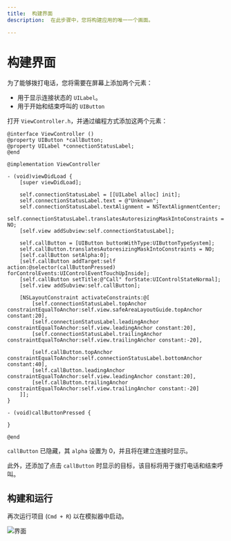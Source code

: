 ```yaml
---
title:  构建界面
description:  在此步骤中，您将构建应用的唯一一个画面。

---
```


构建界面
====

为了能够拨打电话，您将需要在屏幕上添加两个元素：

* 用于显示连接状态的 `UILabel`。
* 用于开始和结束呼叫的 `UIButton`

打开 `ViewController.h`，并通过编程方式添加这两个元素：

```objective_c
@interface ViewController ()
@property UIButton *callButton;
@property UILabel *connectionStatusLabel;
@end

@implementation ViewController

- (void)viewDidLoad {
    [super viewDidLoad];
    
    self.connectionStatusLabel = [[UILabel alloc] init];
    self.connectionStatusLabel.text = @"Unknown";
    self.connectionStatusLabel.textAlignment = NSTextAlignmentCenter;
    self.connectionStatusLabel.translatesAutoresizingMaskIntoConstraints = NO;
    [self.view addSubview:self.connectionStatusLabel];
    
    self.callButton = [UIButton buttonWithType:UIButtonTypeSystem];
    self.callButton.translatesAutoresizingMaskIntoConstraints = NO;
    [self.callButton setAlpha:0];
    [self.callButton addTarget:self action:@selector(callButtonPressed) forControlEvents:UIControlEventTouchUpInside];
    [self.callButton setTitle:@"Call" forState:UIControlStateNormal];
    [self.view addSubview:self.callButton];
    
    [NSLayoutConstraint activateConstraints:@[
        [self.connectionStatusLabel.topAnchor constraintEqualToAnchor:self.view.safeAreaLayoutGuide.topAnchor constant:20],
        [self.connectionStatusLabel.leadingAnchor constraintEqualToAnchor:self.view.leadingAnchor constant:20],
        [self.connectionStatusLabel.trailingAnchor constraintEqualToAnchor:self.view.trailingAnchor constant:-20],
        
        [self.callButton.topAnchor constraintEqualToAnchor:self.connectionStatusLabel.bottomAnchor constant:40],
        [self.callButton.leadingAnchor constraintEqualToAnchor:self.view.leadingAnchor constant:20],
        [self.callButton.trailingAnchor constraintEqualToAnchor:self.view.trailingAnchor constant:-20]
    ]];
}

- (void)callButtonPressed {
    
}

@end
```

`callButton` 已隐藏，其 `alpha` 设置为 0，并且将在建立连接时显示。

此外，还添加了点击 `callButton` 时显示的目标，该目标将用于拨打电话和结束呼叫。

构建和运行
-----

再次运行项目 (`Cmd + R`) 以在模拟器中启动。

![界面](/images/client-sdk/ios-voice/interface.jpg)

